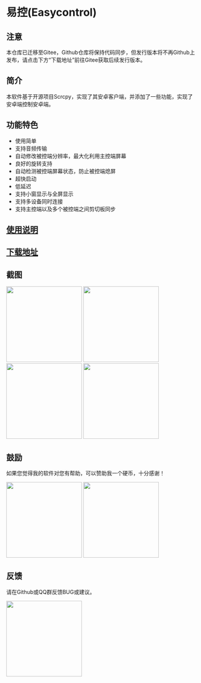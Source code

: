 # 易控(Easycontrol)

## 注意

本仓库已迁移至Gitee，Github仓库将保持代码同步，但发行版本将不再Github上发布，请点击下方“下载地址”前往Gitee获取后续发行版本。

## 简介

本软件基于开源项目Scrcpy，实现了其安卓客户端，并添加了一些功能，实现了安卓端控制安卓端。

## 功能特色

- 使用简单
- 支持音频传输
- 自动修改被控端分辨率，最大化利用主控端屏幕
- 良好的旋转支持
- 自动检测被控端屏幕状态，防止被控端熄屏
- 超快启动
- 低延迟
- 支持小窗显示与全屏显示
- 支持多设备同时连接
- 支持主控端以及多个被控端之间剪切板同步

## [使用说明](https://gitee.com/mingzhixianweb/easycontrol/blob/master/HOW_TO_USE.md)

## [下载地址](https://gitee.com/mingzhixianweb/easycontrol/releases)

## 截图
<img src="https://gitee.com/mingzhixianweb/easycontrol/raw/master/pic/screenshot/main.webp" width="200px">
<img src="https://gitee.com/mingzhixianweb/easycontrol/raw/master/pic/screenshot/small.webp" width="200px">
<img src="https://gitee.com/mingzhixianweb/easycontrol/raw/master/pic/screenshot/mini.webp" width="200px">
<img src="https://gitee.com/mingzhixianweb/easycontrol/raw/master/pic/screenshot/full.webp" width="200px">

## 鼓励

如果您觉得我的软件对您有帮助，可以赞助我一个硬币，十分感谢！

<img src="https://gitee.com/mingzhixianweb/easycontrol/raw/master/pic/other/wechat.webp" width="200px">
<img src="https://gitee.com/mingzhixianweb/easycontrol/raw/master/pic/other/alipay.webp" width="200px">

## 反馈

请在Github或QQ群反馈BUG或建议。

<img src="https://gitee.com/mingzhixianweb/easycontrol/raw/master/pic/other/qq.webp" width="200px">